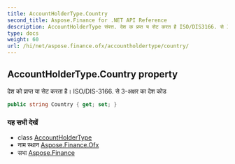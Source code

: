 ```yaml
---
title: AccountHolderType.Country
second_title: Aspose.Finance for .NET API Reference
description: AccountHolderType संपत्त. देश क प्रप्त य सेट करत है ISO/DIS3166. से 3अक्षर क देश कड
type: docs
weight: 60
url: /hi/net/aspose.finance.ofx/accountholdertype/country/
---
```

## AccountHolderType.Country property

देश को प्राप्त या सेट करता है। ISO/DIS-3166. से 3-अक्षर का देश कोड

```csharp
public string Country { get; set; }
```

### यह सभी देखें

* class [AccountHolderType](../)
* नाम स्थान [Aspose.Finance.Ofx](../../accountholdertype/)
* सभा [Aspose.Finance](../../../)


